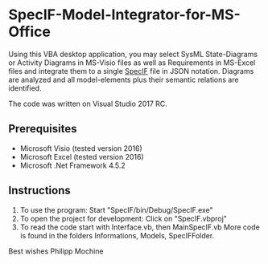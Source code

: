 # SpecIF-Model-Integrator-for-MS-Office
Using this VBA desktop application, you may select SysML State-Diagrams or Activity Diagrams in MS-Visio files as well as Requirements in MS-Excel files and integrate them to a single [SpecIF](http://specif.de) file in JSON notation. Diagrams are analyzed and all model-elements plus their semantic relations are identified.

The code was written on Visual Studio 2017 RC.

## Prerequisites
- Microsoft Visio (tested version 2016)
- Microsoft Excel (tested version 2016)
- Microsoft .Net Framework 4.5.2

## Instructions
1. To use the program: Start "SpecIF/bin/Debug/SpecIF.exe"
2. To open the project for development: Click on "SpecIF.vbproj"
3. To read the code start with Interface.vb, then MainSpecIF.vb
   More code is found in the folders Informations, Models, SpecIFFolder.

Best wishes
Philipp Mochine
